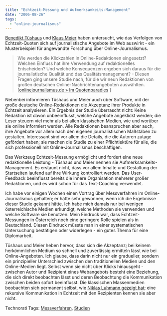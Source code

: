 ```yaml
---
title: "Echtzeit-Messung und Aufmerksamkeits-Management"
date: "2006-08-26"
tags: 
  - "online-journalismus"
---
```


[Benedikt Tüshaus](http://www.tueshaus.net/) und [Klaus Meier](http://www.klaus-meier.net/) haben untersucht, wie das Verfolgen von Echtzeit-Quoten sich auf journalistische Angebote im Web auswirkt - ein Musterbeispiel für angewandte Forschung über Online-Journalismus.

> Wie werden die Klickzahlen in Online-Redaktionen eingesetzt? Welchen Einfluss hat ihre Verwendung auf redaktionelles Entscheiden? Und welche Konsequenzen ergeben sich daraus für die journalistische Qualität und das Qualitätsmanagement? - Diesen Fragen ging unsere Studie nach, für die wir neun Redaktionen von großen deutschen Online-Nachrichtenangeboten auswählten.  \[[onlinejournalismus.de » Im Quotenparadies](http://www.onlinejournalismus.de/2006/08/03/im-quotenparadies/) \]

Nebenbei informieren Tüshaus und Meier auch über Software, mit der große deutsche Online-Redaktionen die Akzeptanz ihrer Produkte in Echtzeit analysieren. Ein Ergebnis der Studie überrascht nicht: Keine Redaktion ist davon unbeeinflusst, welche Angebote angeklickt werden; die Leser steuern viel mehr als bei allen klassischen Medien, wie und worüber sie online informiert werden. Alle Redaktionen beanspruchen aber auch, ihre Angebote vor allem nach den eigenen journalistischen Maßstäben zu gestalten. Interessant sind vor allem die Details, die die Autoren zutage gefördert haben; sie machen die Studie zu einer Pflichtlektüre für alle, die sich professionell mit Online-Journalismus beschäftigen.

Das Werkzeug Echtzeit-Messung ermöglicht und fordert eine neue redaktionelle Leistung - Tüshaus und Meier nennen sie Aufmerksamkeits-Management. Es erstaunt nicht, dass vor allem Inhalte und Gestaltung der Startseiten laufend auf ihre Wirkung kontrolliert werden. Das User-Feedback beeinflusst bereits die innere Organisation mehrerer großer Redaktionen, und es wird schon für das Text-Coaching verwendet.

Ich habe vor einigen Wochen einen Vortrag über Messverfahren im Online-Journalismus gehalten; er hätte sehr gewonnen, wenn ich die Ergebnisse dieser Studie gekannt hätte. Ich habe mich damals nur bei wenigen österreichische Medien erkundigt, welche Methoden sie verwenden und welche Software sie benutzen. Mein Eindruck war, dass Echtzeit-Messungen in Österreich noch eine geringere Rolle spielen als in Deutschland. Diesen Eindruck müsste man in einer systematischen Untersuchung bestätigen oder widerlegen - ein gutes Thema für eine Diplomarbeit.

Tüshaus und Meier heben hervor, dass sich die Akzeptanz; bei keinem herkömmlichen Medium so schnell und zuverlässig ermitteln lässt wie bei Online-Angeboten. Ich glaube, dass darin nicht nur ein gradueller, sondern ein prinzipieller Unterschied zwischen den traditionellen Medien und den Online-Medien liegt. Selbst wenn sie nicht über Klicks hinausgeht - zwischen Autor und Rezipient eines Webangebots besteht eine Beziehung, die sich direkt beobachten lässt und deren Beobachtung die Kommunikation zwischen beiden sofort beeinflusst. Die klassischen Massenmedien beobachten sich permanent selbst, wie [Niklas Luhmann gezeigt hat](http://www.amazon.de/gp/product/3531428411/303-8581216-9229056?v=glance&n=299956); eine rekursive Kommunikation in Echtzeit mit den Rezipienten kennen sie aber nicht.

Technorati Tags: [Messverfahren](http://technorati.com/tag/Messverfahren), [Studien](http://technorati.com/tag/Studien)
